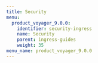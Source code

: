 ```yaml
---
title: Security
menu:
  product_voyager_9.0.0:
    identifier: security-ingress
    name: Security
    parent: ingress-guides
    weight: 35
menu_name: product_voyager_9.0.0
---
```

